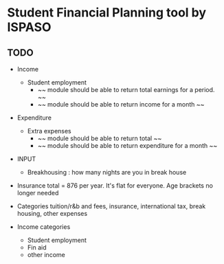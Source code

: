 # Student Financial Planning tool by ISPASO

## TODO
- Income
  - Student employment
    - ~~ module should be able to return total earnings for a period. ~~
    - ~~ module should be able to return income for a month ~~

- Expenditure
  - Extra expenses
    - ~~ module should be able to return total ~~
    - ~~ module should be able to return expenditure for a month ~~
- INPUT
  - Breakhousing : how many nights are you in break house

- Insurance total = 876 per year. It's flat for everyone. Age brackets no longer needed

- Categories
  tuition/r&b and fees,
  insurance,
  international tax,
  break housing,
  other expenses

- Income categories
  - Student employment
  - Fin aid
  - other income
